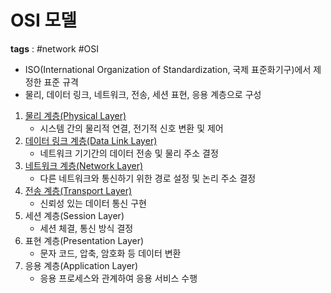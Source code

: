 # OSI 모델
**tags** : #network #OSI

- ISO(International Organization of Standardization, 국제 표준화기구)에서 제정한 표준 규격
- 물리, 데이터 링크, 네트워크, 전송, 세션 표현, 응용 계층으로 구성

1. [물리 계층(Physical Layer)](OSI모델%20물리%20계층.md)
   - 시스템 간의 물리적 연결, 전기적 신호 변환 및 제어
2. [데이터 링크 계층(Data Link Layer)](OSI모델%20데이터링크%20계층.md)
   - 네트워크 기기간의 데이터 전송 및 물리 주소 결정
3. [네트워크 계층(Network Layer)](OSI모델%20네트워크%20계층.md)
   - 다른 네트워크와 통신하기 위한 경로 설정 및 논리 주소 결정
4. [전송 계층(Transport Layer)](OSI모델%20전송%20계층.md)
   - 신뢰성 있는 데이터 통신 구현
5. 세션 계층(Session Layer)
   - 세션 체결, 통신 방식 결정
6. 표현 계층(Presentation Layer)
   - 문자 코드, 압축, 암호화 등 데이터 변환
7. 응용 계층(Application Layer)
   - 응용 프로세스와 관계하여 응용 서비스 수행

